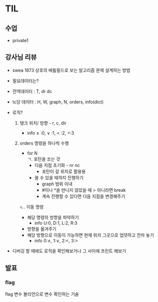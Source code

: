 # TIL

## 수업
- private1


## 강사님 리뷰
- swea 1873 상호의 배틀필드로 보는 알고리즘 문제 설계하는 방법

- 필요데이터는?
- 전역데이터 : T, dr dc
- tc당 데이터 : H, W, graph, N, orders, info(dict)
- 로직?
  1. 탱크 위치/ 방향 - r, c, dir
     - info ∧ :0, ∨ :1, < :2, >:3
  2. orders 명령을 하나씩 수행
      - for N    
    ㄱ. 포탄을 쏘는 것   
        - 다음 지점 초기화 - nr nc
            - 포탄이 갈 위치로 활용용
        - 쏠 수 있을 때까지 진행하기
            - graph 범위 이내
            - #이나 *을 만나지 않았을 때 > 아니라면 break
            - 계속 진행할 수 있다면 다음 지점을 변경해주기 
    
      ㄴ. 이동 명령   
        - 해당 명령의 방향을 파악하기
            - info U:0, D:1, L:2, R:3
        - 방향을 옮겨주기
        - 해당 방향으로 이동이 가능하면 현재 위치 그곳으로 업뎃하고 전차 놓기
            - info 0:∧, 1:∨, 2:<, 3:>

- 디버깅 할 때에도 로직을 확인해보거나 그 사이에 프린트 해보기

## 발표
### flag
flag 변수 불리언으로 변수 확인하는 기술
